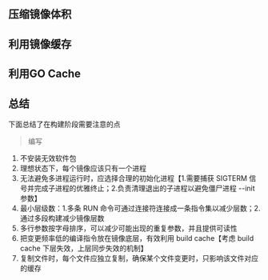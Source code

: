 ## 压缩镜像体积

## 利用镜像缓存

## 利用GO Cache

## 总结
下面总结了在构建阶段需要注意的点
>编写
1. 不安装无效软件包 
2. 理想状态下，每个镜像应该只有一个进程 
3. 无法避免多进程运行时，应选择合理的初始化进程【1.需要捕获 SIGTERM 信号并完成子进程的优雅终止；2.负责清理退出的子进程以避免僵尸进程 --init 参数】 
4. 最小层级数：1.多条 RUN 命令可通过连接符连接成一条指令集以减少层数；2.通过多段构建减少镜像层数 
5. 多行参数按字母排序，可以减少可能出现的重复参数，并且提供可读性 
6. 把变更频率低的编译指令放在镜像底层，有效利用 build cache【考虑 build cache 下层失效，上层同步失效的机制】 
7. 复制文件时，每个文件应独立复制，确保某个文件变更时，只影响该文件对应的缓存


